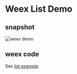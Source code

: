 Weex List Demo
===============

## snapshot
![weex demo](http://gtms01.alicdn.com/tps/i1/TB1U.vZMpXXXXakXXXXfoKlVpXX-278-474.gif)

## weex code

See [list example](https://github.com/alibaba/weex/tree/master/examples/listDemo.we).

